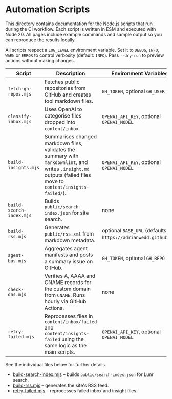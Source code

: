 # Automation Scripts


This directory contains documentation for the Node.js scripts that run during the CI workflow. Each script is written in ESM and executed with Node 20.
All pages include example commands and sample output so you can reproduce the results locally.

All scripts respect a `LOG_LEVEL` environment variable. Set it to `DEBUG`, `INFO`, `WARN` or `ERROR` to control verbosity (default: `INFO`).
Pass `--dry-run` to preview actions without making changes.

| Script               | Description                                                              | Environment Variables                     |
| -------------------- | ------------------------------------------------------------------------ | ----------------------------------------- |
| `fetch-gh-repos.mjs` | Fetches public repositories from GitHub and creates tool markdown files. | `GH_TOKEN`, optional `GH_USER`            |
| `classify-inbox.mjs` | Uses OpenAI to categorise files dropped into `content/inbox`.            | `OPENAI_API_KEY`, optional `OPENAI_MODEL` |
| `build-insights.mjs` | Summarises changed markdown files, validates the summary with `markdownlint`, and writes `.insight.md` outputs (failed files move to `content/insights-failed/`). | `OPENAI_API_KEY`, optional `OPENAI_MODEL` |
| `build-search-index.mjs` | Builds `public/search-index.json` for site search. | none |
| `build-rss.mjs` | Generates `public/rss.xml` from markdown metadata. | optional `BASE_URL` (defaults to `https://adrianwedd.github.io`) |
| `agent-bus.mjs`      | Aggregates agent manifests and posts a summary issue on GitHub.          | `GH_TOKEN`, optional `GH_REPO`            |
| `check-dns.mjs`      | Verifies A, AAAA and CNAME records for the custom domain from `CNAME`. Runs hourly via GitHub Actions. | none |
| `retry-failed.mjs`   | Reprocesses files in `content/inbox/failed` and `content/insights-failed` using the same logic as the main scripts. | `OPENAI_API_KEY`, optional `OPENAI_MODEL` |

See the individual files below for further details.

- [build-search-index.mjs](build-search-index.md) – builds `public/search-index.json` for Lunr search.
- [build-rss.mjs](build-rss.md) – generates the site's RSS feed.
- [retry-failed.mjs](retry-failed.md) – reprocesses failed inbox and insight files.
